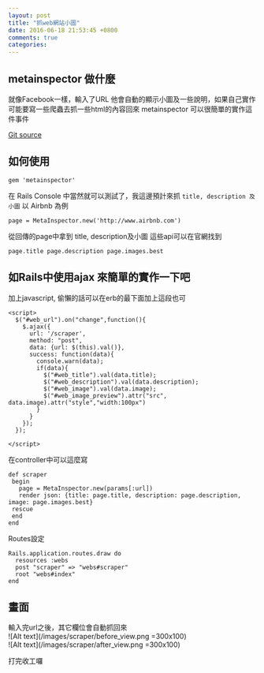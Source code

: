 ```yaml
---
layout: post
title: "抓web網站小圖"
date: 2016-06-18 21:53:45 +0800
comments: true
categories:
---
```


## metainspector 做什麼
就像Facebook一樣，輸入了URL 他會自動的顯示小圖及一些說明，如果自己實作可能要寫一些爬蟲去抓一些html的內容回來
metainspector 可以很簡單的實作這件事件

[Git source](https://github.com/jaimeiniesta/metainspector)

## 如何使用

```
gem 'metainspector'

```

在 Rails Console 中當然就可以測試了，我這邊預計來抓 `` title, description 及小圖 ``
以 Airbnb 為例

```
page = MetaInspector.new('http://www.airbnb.com')
```

從回傳的page中拿到 title, description及小圖
這些api可以在官網找到

``
page.title
page.description
page.images.best
``

## 如Rails中使用ajax 來簡單的實作一下吧


加上javascript, 偷懶的話可以在erb的最下面加上這段也可

```
<script>
  $("#web_url").on("change",function(){
    $.ajax({
      url: '/scraper',
      method: "post",
      data: {url: $(this).val()},
      success: function(data){
        console.warn(data);
        if(data){
          $("#web_title").val(data.title);
          $("#web_description").val(data.description);
          $("#web_image").val(data.image);
          $("#web_image_preview").attr("src", data.image).attr("style","width:100px")
        }
      }
    });
  });

</script>
```

在controller中可以這麼寫

```
def scraper
 begin
   page = MetaInspector.new(params[:url])
   render json: {title: page.title, description: page.description, image: page.images.best}
 rescue
 end
end
```

Routes設定
```
Rails.application.routes.draw do
  resources :webs
  post "scraper" => "webs#scraper"
  root "webs#index"
end
```
## 畫面

輸入完url之後，其它欄位會自動抓回來
<br/>
![Alt text](/images/scraper/before_view.png =300x100)
<br/>
![Alt text](/images/scraper/after_view.png =300x100)

打完收工囉


